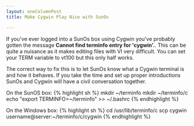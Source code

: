 ```yaml
--- 
layout: oneColumnPost
title: Make Cygwin Play Nice with SunOs

---
```


If you've ever logged into a SunOs box using Cygwin you've probably gotten the message **Cannot find terminfo entry for 'cygwin'.**.  This can be quite a nuisance as it makes editing files with VI  very difficult.  You can set your TERM variable to vt100 but this only half works.

The correct way to fix this is to let SunOs know what a Cygwin terminal is and how it behaves.  If you take the time and set up proper introductions SunOs and Cygwin will have a civil conversation together.

On the SunOS box:
{% highlight sh %}
mkdir ~/terminfo
mkdir ~/terminfo/c
echo "export TERMINFO=~/terminfo" >> ~/.bashrc
{% endhighlight %}

On the Windows box:
{% highlight sh %}
cd /usr/lib/terminfo/c
scp cygwin username@server:~/terminfo/c/cygwin
{% endhighlight %}
